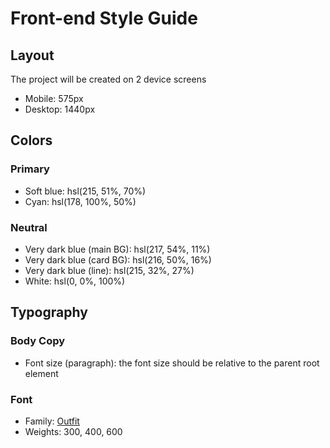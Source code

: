 # Front-end Style Guide

## Layout

The project will be created on 2 device screens 

- Mobile: 575px
- Desktop: 1440px

## Colors

### Primary

- Soft blue: hsl(215, 51%, 70%)
- Cyan: hsl(178, 100%, 50%)

### Neutral

- Very dark blue (main BG): hsl(217, 54%, 11%)
- Very dark blue (card BG): hsl(216, 50%, 16%)
- Very dark blue (line): hsl(215, 32%, 27%)
- White: hsl(0, 0%, 100%)

## Typography

### Body Copy

- Font size (paragraph): the font size should be relative to the parent root element

### Font

- Family: [Outfit](https://fonts.google.com/specimen/Outfit)
- Weights: 300, 400, 600
